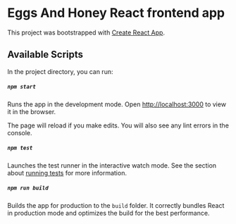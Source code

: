 # Eggs And Honey React frontend app

This project was bootstrapped with [Create React App](https://github.com/facebookincubator/create-react-app).

## Available Scripts

In the project directory, you can run:

##### `npm start`

Runs the app in the development mode.
Open [http://localhost:3000](http://localhost:3000) to view it in the browser.

The page will reload if you make edits.
You will also see any lint errors in the console.

##### `npm test`

Launches the test runner in the interactive watch mode.
See the section about [running tests](#running-tests) for more information.

##### `npm run build`

Builds the app for production to the `build` folder.
It correctly bundles React in production mode and optimizes the build for the best performance.
